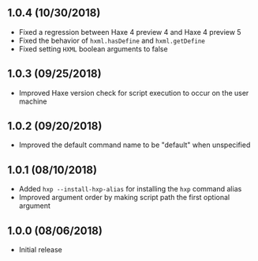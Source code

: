 1.0.4 (10/30/2018)
------------------

* Fixed a regression between Haxe 4 preview 4 and Haxe 4 preview 5
* Fixed the behavior of `hxml.hasDefine` and `hxml.getDefine`
* Fixed setting `HXML` boolean arguments to false


1.0.3 (09/25/2018)
------------------

* Improved Haxe version check for script execution to occur on the user machine


1.0.2 (09/20/2018)
------------------

* Improved the default command name to be "default" when unspecified


1.0.1 (08/10/2018)
------------------

* Added `hxp --install-hxp-alias` for installing the `hxp` command alias
* Improved argument order by making script path the first optional argument


1.0.0 (08/06/2018)
------------------

* Initial release